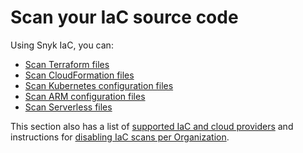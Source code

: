 # Scan your IaC source code

Using Snyk IaC, you can:

* [Scan Terraform files](../../scan-cloud-configurations/snyk-infrastructure-as-code/scan-terraform-files/)
* [Scan CloudFormation files](../../scan-cloud-configurations/snyk-infrastructure-as-code/scan-cloudformation-files/)
* [Scan Kubernetes configuration files](scan-kubernetes-configuration-files/)
* [Scan ARM configuration files](../../scan-cloud-configurations/snyk-infrastructure-as-code/scan-arm-configuration-files.md)
* [Scan Serverless files](../../scan-cloud-configurations/snyk-infrastructure-as-code/scan-serverless-files.md)

This section also has a list of [supported IaC and cloud providers](../supported-iac-and-cloud-providers/) and instructions for [disabling IaC scans per Organization](../../scan-cloud-configurations/snyk-infrastructure-as-code/disable-iac-scans.md).

